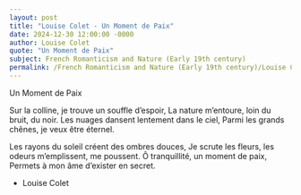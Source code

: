 ```yaml
---
layout: post
title: "Louise Colet - Un Moment de Paix"
date: 2024-12-30 12:00:00 -0000
author: Louise Colet
quote: "Un Moment de Paix"
subject: French Romanticism and Nature (Early 19th century)
permalink: /French Romanticism and Nature (Early 19th century)/Louise Colet/Louise Colet - Un Moment de Paix
---
```


Un Moment de Paix

Sur la colline, je trouve un souffle d’espoir,
La nature m’entoure, loin du bruit, du noir.
Les nuages dansent lentement dans le ciel,
Parmi les grands chênes, je veux être éternel.

Les rayons du soleil créent des ombres douces,
Je scrute les fleurs, les odeurs m’emplissent, me poussent.
Ô tranquillité, un moment de paix,
Permets à mon âme d’exister en secret.

- Louise Colet
